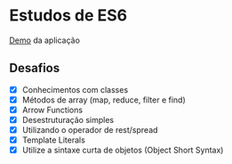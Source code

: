 # Estudos de ES6

[Demo](https://marod12.github.io/ES6_estudos) da aplicação

## Desafios
- [X] Conhecimentos com classes
- [X] Métodos de array (map, reduce, filter e find)
- [X] Arrow Functions
- [X] Desestruturação simples
- [X] Utilizando o operador de rest/spread
- [X] Template Literals
- [X] Utilize a sintaxe curta de objetos (Object Short Syntax)